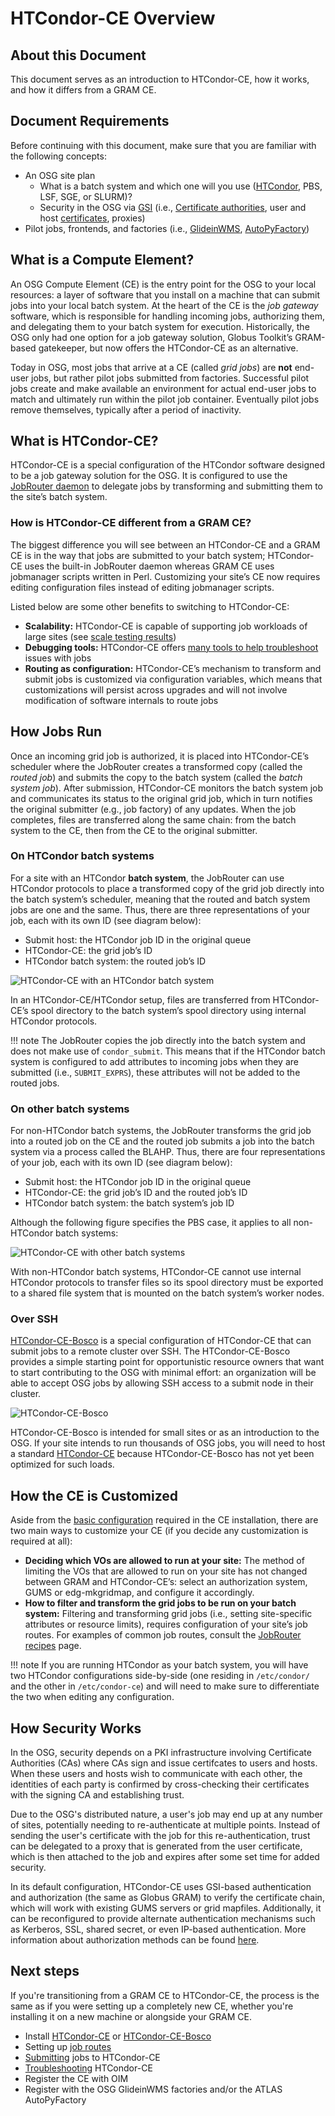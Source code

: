 HTCondor-CE Overview
====================


About this Document
-------------------

This document serves as an introduction to HTCondor-CE, how it works, and how it differs from a GRAM CE.

Document Requirements
---------------------

Before continuing with this document, make sure that you are familiar with the following concepts:

-   An OSG site plan
    -   What is a batch system and which one will you use ([HTCondor](http://htcondor.org/), PBS, LSF, SGE, or SLURM)?
    -   Security in the OSG via [GSI](http://toolkit.globus.org/toolkit/docs/3.2/security.html) (i.e., [Certificate authorities](https://en.wikipedia.org/wiki/Certificate_authority), user and host [certificates](https://en.wikipedia.org/wiki/Public_key_certificate), proxies)
-   Pilot jobs, frontends, and factories (i.e., [GlideinWMS](http://glideinwms.fnal.gov/doc.prd/index.html), [AutoPyFactory](https://twiki.grid.iu.edu/bin/view/Documentation/Release3/AutoPyFactory))

What is a Compute Element?
--------------------------

An OSG Compute Element (CE) is the entry point for the OSG to your local resources: a layer of software that you install on a machine that can submit jobs into your local batch system. At the heart of the CE is the *job gateway* software, which is responsible for handling incoming jobs, authorizing them, and delegating them to your batch system for execution. Historically, the OSG only had one option for a job gateway solution, Globus Toolkit’s GRAM-based gatekeeper, but now offers the HTCondor-CE as an alternative.

Today in OSG, most jobs that arrive at a CE (called *grid jobs*) are **not** end-user jobs, but rather pilot jobs submitted from factories. Successful pilot jobs create and make available an environment for actual end-user jobs to match and ultimately run within the pilot job container. Eventually pilot jobs remove themselves, typically after a period of inactivity.

What is HTCondor-CE?
--------------------

HTCondor-CE is a special configuration of the HTCondor software designed to be a job gateway solution for the OSG. It is configured to use the [JobRouter daemon](http://research.cs.wisc.edu/htcondor/manual/v8.6/5_4HTCondor_Job.html) to delegate jobs by transforming and submitting them to the site’s batch system.

### How is HTCondor-CE different from a GRAM CE?

The biggest difference you will see between an HTCondor-CE and a GRAM CE is in the way that jobs are submitted to your batch system; HTCondor-CE uses the built-in JobRouter daemon whereas GRAM CE uses jobmanager scripts written in Perl. Customizing your site’s CE now requires editing configuration files instead of editing jobmanager scripts.

Listed below are some other benefits to switching to HTCondor-CE:

-   **Scalability:** HTCondor-CE is capable of supporting job workloads of large sites (see [scale testing results](https://twiki.opensciencegrid.org/bin/view/Documentation/Release3/HTCondorCEScaleTests))
-   **Debugging tools:** HTCondor-CE offers [many tools to help troubleshoot](https://twiki.opensciencegrid.org/bin/view/Documentation/Release3/TroubleshootingHTCondorCE) issues with jobs
-   **Routing as configuration:** HTCondor-CE’s mechanism to transform and submit jobs is customized via configuration variables, which means that customizations will persist across upgrades and will not involve modification of software internals to route jobs

How Jobs Run
------------

Once an incoming grid job is authorized, it is placed into HTCondor-CE’s scheduler where the JobRouter creates a transformed copy (called the *routed job*) and submits the copy to the batch system (called the *batch system job*). After submission, HTCondor-CE monitors the batch system job and communicates its status to the original grid job, which in turn notifies the original submitter (e.g., job factory) of any updates. When the job completes, files are transferred along the same chain: from the batch system to the CE, then from the CE to the original submitter.

### On HTCondor batch systems

For a site with an HTCondor **batch system**, the JobRouter can use HTCondor protocols to place a transformed copy of the grid job directly into the batch system’s scheduler, meaning that the routed and batch system jobs are one and the same. Thus, there are three representations of your job, each with its own ID (see diagram below):

-   Submit host: the HTCondor job ID in the original queue
-   HTCondor-CE: the grid job’s ID
-   HTCondor batch system: the routed job’s ID

![HTCondor-CE with an HTCondor batch system](../images/ce_condorbatchsystem.png)

In an HTCondor-CE/HTCondor setup, files are transferred from HTCondor-CE’s spool directory to the batch system’s spool directory using internal HTCondor protocols.

!!! note 
    The JobRouter copies the job directly into the batch system and does not make use of `condor_submit`. This means that if the HTCondor batch system is configured to add attributes to incoming jobs when they are submitted (i.e., `SUBMIT_EXPRS`), these attributes will not be added to the routed jobs.

### On other batch systems

For non-HTCondor batch systems, the JobRouter transforms the grid job into a routed job on the CE and the routed job submits a job into the batch system via a process called the BLAHP. Thus, there are four representations of your job, each with its own ID (see diagram below):

-   Submit host: the HTCondor job ID in the original queue
-   HTCondor-CE: the grid job’s ID and the routed job’s ID
-   HTCondor batch system: the batch system’s job ID

Although the following figure specifies the PBS case, it applies to all non-HTCondor batch systems:

![HTCondor-CE with other batch systems](../images/ce_otherbatchsystem.png)

With non-HTCondor batch systems, HTCondor-CE cannot use internal HTCondor protocols to transfer files so its spool directory must be exported to a shared file system that is mounted on the batch system’s worker nodes.

### Over SSH

[HTCondor-CE-Bosco](https://twiki.grid.iu.edu/bin/view/Documentation/Release3/InstallHTCondorBosco) is a special configuration of HTCondor-CE that can submit jobs to a remote cluster over SSH. The HTCondor-CE-Bosco provides a simple starting point for opportunistic resource owners that want to start contributing to the OSG with minimal effort: an organization will be able to accept OSG jobs by allowing SSH access to a submit node in their cluster.

![HTCondor-CE-Bosco](../images/HTCondorCEBosco.png)

HTCondor-CE-Bosco is intended for small sites or as an introduction to the OSG. If your site intends to run thousands of OSG jobs, you will need to host a standard [HTCondor-CE](install-htcondor-ce) because HTCondor-CE-Bosco has not yet been optimized for such loads.

How the CE is Customized
------------------------

Aside from the [basic configuration](install-htcondor-ce#configuring-htcondor-ce) required in the CE installation, there are two main ways to customize your CE (if you decide any customization is required at all):

-   **Deciding which VOs are allowed to run at your site:** The method of limiting the VOs that are allowed to run on your site has not changed between GRAM and HTCondor-CE’s: select an authorization system, GUMS or edg-mkgridmap, and configure it accordingly.
-   **How to filter and transform the grid jobs to be run on your batch system:** Filtering and transforming grid jobs (i.e., setting site-specific attributes or resource limits), requires configuration of your site’s job routes. For examples of common job routes, consult the [JobRouter recipes](https://twiki.grid.iu.edu/bin/view/Documentation/Release3/JobRouterRecipes) page.

!!! note
    If you are running HTCondor as your batch system, you will have two HTCondor configurations side-by-side (one residing in `/etc/condor/` and the other in `/etc/condor-ce`) and will need to make sure to differentiate the two when editing any configuration.

How Security Works
------------------

In the OSG, security depends on a PKI infrastructure involving Certificate Authorities (CAs) where CAs sign and issue certifcates to users and hosts. When these users and hosts wish to communicate with each other, the identities of each party is confirmed by cross-checking their certificates with the signing CA and establishing trust.

Due to the OSG's distributed nature, a user's job may end up at any number of sites, potentially needing to re-authenticate at multiple points. Instead of sending the user's certificate with the job for this re-authentication, trust can be delegated to a proxy that is generated from the user certificate, which is then attached to the job and expires after some set time for added security.

In its default configuration, HTCondor-CE uses GSI-based authentication and authorization (the same as Globus GRAM) to verify the certificate chain, which will work with existing GUMS servers or grid mapfiles. Additionally, it can be reconfigured to provide alternate authentication mechanisms such as Kerberos, SSL, shared secret, or even IP-based authentication. More information about authorization methods can be found [here](http://research.cs.wisc.edu/htcondor/manual/v8.2/3_6Security.html#SECTION00463000000000000000).

Next steps
----------

If you're transitioning from a GRAM CE to HTCondor-CE, the process is the same as if you were setting up a completely new CE, whether you're installing it on a new machine or alongside your GRAM CE.

-   Install [HTCondor-CE](install-htcondor-ce) or [HTCondor-CE-Bosco](https://twiki.grid.iu.edu/bin/view/Documentation/Release3/InstallHTCondorBosco)
-   Setting up [job routes](https://twiki.grid.iu.edu/bin/view/Documentation/Release3/JobRouterRecipes)
-   [Submitting](https://twiki.grid.iu.edu/bin/view/Documentation/Release3/SubmittingHTCondorCE) jobs to HTCondor-CE
-   [Troubleshooting](https://twiki.grid.iu.edu/bin/view/Documentation/Release3/TroubleshootingHTCondorCE) HTCondor-CE
-   Register the CE with OIM
-   Register with the OSG GlideinWMS factories and/or the ATLAS AutoPyFactory


